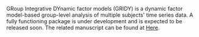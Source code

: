 GRoup Integrative DYnamic factor models (GRIDY) is a dynamic factor model-based group-level analysis of multiple subjects' time series data. A fully functioning package is under development and is expected to be released soon. The related manuscript can be found at [Here](https://arxiv.org/abs/2307.15330).
